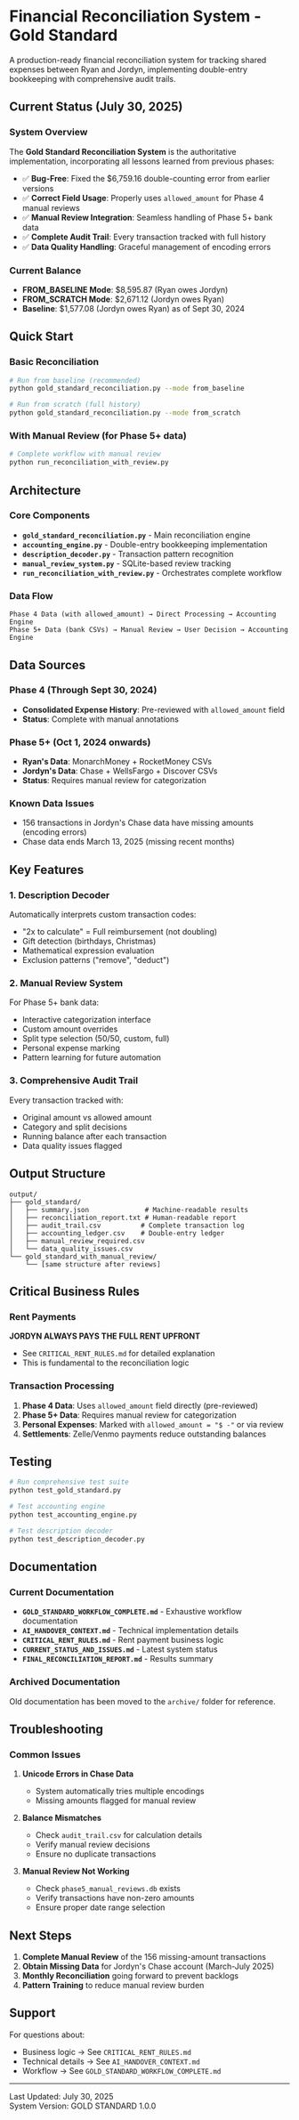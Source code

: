 # Financial Reconciliation System - Gold Standard

A production-ready financial reconciliation system for tracking shared expenses between Ryan and Jordyn, implementing double-entry bookkeeping with comprehensive audit trails.

## Current Status (July 30, 2025)

### System Overview
The **Gold Standard Reconciliation System** is the authoritative implementation, incorporating all lessons learned from previous phases:
- ✅ **Bug-Free**: Fixed the $6,759.16 double-counting error from earlier versions
- ✅ **Correct Field Usage**: Properly uses `allowed_amount` for Phase 4 manual reviews
- ✅ **Manual Review Integration**: Seamless handling of Phase 5+ bank data
- ✅ **Complete Audit Trail**: Every transaction tracked with full history
- ✅ **Data Quality Handling**: Graceful management of encoding errors

### Current Balance
- **FROM_BASELINE Mode**: $8,595.87 (Ryan owes Jordyn)
- **FROM_SCRATCH Mode**: $2,671.12 (Jordyn owes Ryan)
- **Baseline**: $1,577.08 (Jordyn owes Ryan) as of Sept 30, 2024

## Quick Start

### Basic Reconciliation
```bash
# Run from baseline (recommended)
python gold_standard_reconciliation.py --mode from_baseline

# Run from scratch (full history)
python gold_standard_reconciliation.py --mode from_scratch
```

### With Manual Review (for Phase 5+ data)
```bash
# Complete workflow with manual review
python run_reconciliation_with_review.py
```

## Architecture

### Core Components
- **`gold_standard_reconciliation.py`** - Main reconciliation engine
- **`accounting_engine.py`** - Double-entry bookkeeping implementation
- **`description_decoder.py`** - Transaction pattern recognition
- **`manual_review_system.py`** - SQLite-based review tracking
- **`run_reconciliation_with_review.py`** - Orchestrates complete workflow

### Data Flow
```
Phase 4 Data (with allowed_amount) → Direct Processing → Accounting Engine
Phase 5+ Data (bank CSVs) → Manual Review → User Decision → Accounting Engine
```

## Data Sources

### Phase 4 (Through Sept 30, 2024)
- **Consolidated Expense History**: Pre-reviewed with `allowed_amount` field
- **Status**: Complete with manual annotations

### Phase 5+ (Oct 1, 2024 onwards)
- **Ryan's Data**: MonarchMoney + RocketMoney CSVs
- **Jordyn's Data**: Chase + WellsFargo + Discover CSVs
- **Status**: Requires manual review for categorization

### Known Data Issues
- 156 transactions in Jordyn's Chase data have missing amounts (encoding errors)
- Chase data ends March 13, 2025 (missing recent months)

## Key Features

### 1. Description Decoder
Automatically interprets custom transaction codes:
- "2x to calculate" = Full reimbursement (not doubling)
- Gift detection (birthdays, Christmas)
- Mathematical expression evaluation
- Exclusion patterns ("remove", "deduct")

### 2. Manual Review System
For Phase 5+ bank data:
- Interactive categorization interface
- Custom amount overrides
- Split type selection (50/50, custom, full)
- Personal expense marking
- Pattern learning for future automation

### 3. Comprehensive Audit Trail
Every transaction tracked with:
- Original amount vs allowed amount
- Category and split decisions
- Running balance after each transaction
- Data quality issues flagged

## Output Structure

```
output/
├── gold_standard/
│   ├── summary.json              # Machine-readable results
│   ├── reconciliation_report.txt # Human-readable report
│   ├── audit_trail.csv          # Complete transaction log
│   ├── accounting_ledger.csv    # Double-entry ledger
│   ├── manual_review_required.csv
│   └── data_quality_issues.csv
└── gold_standard_with_manual_review/
    └── [same structure after reviews]
```

## Critical Business Rules

### Rent Payments
**JORDYN ALWAYS PAYS THE FULL RENT UPFRONT**
- See `CRITICAL_RENT_RULES.md` for detailed explanation
- This is fundamental to the reconciliation logic

### Transaction Processing
1. **Phase 4 Data**: Uses `allowed_amount` field directly (pre-reviewed)
2. **Phase 5+ Data**: Requires manual review for categorization
3. **Personal Expenses**: Marked with `allowed_amount = "$ -"` or via review
4. **Settlements**: Zelle/Venmo payments reduce outstanding balances

## Testing

```bash
# Run comprehensive test suite
python test_gold_standard.py

# Test accounting engine
python test_accounting_engine.py

# Test description decoder
python test_description_decoder.py
```

## Documentation

### Current Documentation
- **`GOLD_STANDARD_WORKFLOW_COMPLETE.md`** - Exhaustive workflow documentation
- **`AI_HANDOVER_CONTEXT.md`** - Technical implementation details
- **`CRITICAL_RENT_RULES.md`** - Rent payment business logic
- **`CURRENT_STATUS_AND_ISSUES.md`** - Latest system status
- **`FINAL_RECONCILIATION_REPORT.md`** - Results summary

### Archived Documentation
Old documentation has been moved to the `archive/` folder for reference.

## Troubleshooting

### Common Issues

1. **Unicode Errors in Chase Data**
   - System automatically tries multiple encodings
   - Missing amounts flagged for manual review

2. **Balance Mismatches**
   - Check `audit_trail.csv` for calculation details
   - Verify manual review decisions
   - Ensure no duplicate transactions

3. **Manual Review Not Working**
   - Check `phase5_manual_reviews.db` exists
   - Verify transactions have non-zero amounts
   - Ensure proper date range selection

## Next Steps

1. **Complete Manual Review** of the 156 missing-amount transactions
2. **Obtain Missing Data** for Jordyn's Chase account (March-July 2025)
3. **Monthly Reconciliation** going forward to prevent backlogs
4. **Pattern Training** to reduce manual review burden

## Support

For questions about:
- Business logic → See `CRITICAL_RENT_RULES.md`
- Technical details → See `AI_HANDOVER_CONTEXT.md`
- Workflow → See `GOLD_STANDARD_WORKFLOW_COMPLETE.md`

---
Last Updated: July 30, 2025  
System Version: GOLD STANDARD 1.0.0
